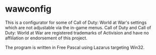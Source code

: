 # wawconfig
This is a configurator for some of Call of Duty: World at War's settings which are not adjustable via the in-game menus.
Call of Duty and Call of Duty: World at War are registered trademarks of Activision and have no affiliation or endorsement of this project.

The program is written in Free Pascal using Lazarus targeting Win32.
